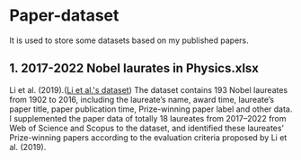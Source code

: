 # Paper-dataset
It is used to store some datasets based on my published papers.

## 1. 2017-2022 Nobel laurates in Physics.xlsx
Li et al. (2019).([Li et al.'s dataset](https://dataverse.harvard.edu/dataset.xhtml?persistentId=doi:10.7910/DVN/6NJ5RN)) The dataset contains 193 Nobel laureates from 1902 to 2016, including the laureate’s name, award time, laureate’s paper title, paper publication time, Prize-winning paper label and other data. I supplemented the paper data of totally 18 laureates from 2017–2022 from Web of Science and Scopus to the dataset, and identified these laureates’ Prize-winning papers according to the evaluation criteria proposed by Li et al. (2019).


